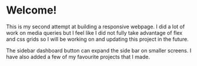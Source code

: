 # Welcome!

This is my second attempt at building a responsive webpage. I did a lot of work on media queries but I feel like I did not fully take advantage of flex and css grids so I will be working on and updating this project in the future.

The sidebar dashboard button can expand the side bar on smaller screens. I have also added a few of my favourite projects that I made.
